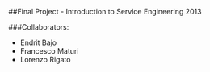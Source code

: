 ##Final Project - Introduction to Service Engineering 2013

###Collaborators:
*   Endrit Bajo
*   Francesco Maturi
*   Lorenzo Rigato


